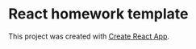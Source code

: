 # React homework template

This project was created with
[Create React App](https://github.com/facebook/create-react-app). 


